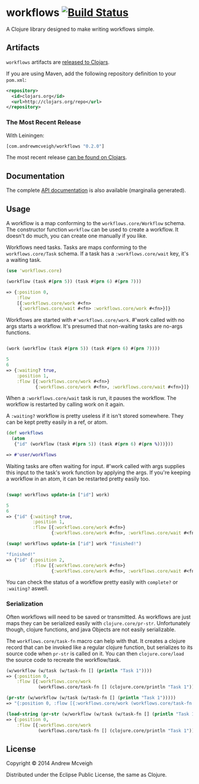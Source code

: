 # workflows [![Build Status](https://travis-ci.org/andrewmcveigh/workflows.png?branch=master)](https://travis-ci.org/andrewmcveigh/workflows)

A Clojure library designed to make writing workflows simple.

## Artifacts

`workflows` artifacts are [released to Clojars](https://clojars.org/com.andrewmcveigh/workflows).

If you are using Maven, add the following repository definition to your `pom.xml`:

``` xml
<repository>
  <id>clojars.org</id>
  <url>http://clojars.org/repo</url>
</repository>
```

### The Most Recent Release

With Leiningen:

``` clj
[com.andrewmcveigh/workflows "0.2.0"]
```

The most recent release [can be found on Clojars](https://clojars.org/com.andrewmcveigh/workflows).

## Documentation

The complete [API documentation](http://andrewmcveigh.github.io/workflows/uberdoc.html)
is also available (marginalia generated).

## Usage

A workflow is a map conforming to the `workflows.core/Workflow`
schema. The constructor function `workflow` can be used to create a
workflow. It doesn't do much, you can create one manually if you like.

Workflows need tasks. Tasks are maps conforming to the
`workflows.core/Task` schema. If a task has a `:workflows.core/wait`
key, it's a waiting task.

```clojure
(use 'workflows.core)

(workflow (task #(prn 5)) (task #(prn 6) #(prn 7)))

=> {:position 0,
    :flow
    [{:workflows.core/work #<fn>
     {:workflows.core/wait #<fn> :workflows.core/work #<fn>}]}
```

Workflows are started with `#'workflows.core/work`. #'work called with
no args starts a workflow. It's presumed that non-waiting tasks are
no-args functions.

```clojure

(work (workflow (task #(prn 5)) (task #(prn 6) #(prn 7))))

5
6
=> {:waiting? true,
    :position 1,
    :flow [{:workflows.core/work #<fn>}
           {:workflows.core/work #<fn>, :workflows.core/wait #<fn>}]}
```

When a `:workflows.core/wait` task is run, it pauses the workflow. The
workflow is restarted by calling work on it again.

A `:waiting?` workflow is pretty useless if it isn't stored
somewhere. They can be kept pretty easily in a ref, or atom.

```clojure
(def workflows
  (atom
   {"id" (workflow (task #(prn 5)) (task #(prn 6) #(prn %)))}))

=> #'user/workflows
```

Waiting tasks are often waiting for input. #'work called with args
supplies this input to the task's work function by applying the
args. If you're keeping a workflow in an atom, it can be restarted
pretty easily too.

```clojure

(swap! workflows update-in ["id"] work)

5
6
=> {"id" {:waiting? true,
          :position 1,
          :flow [{:workflows.core/work #<fn>}
                 {:workflows.core/work #<fn>, :workflows.core/wait #<fn>}]}}

(swap! workflows update-in ["id"] work "finished!")

"finished!"
=> {"id" {:position 2,
          :flow [{:workflows.core/work #<fn>}
                 {:workflows.core/work #<fn>, :workflows.core/wait #<fn>}]}}
```

You can check the status of a workflow pretty easily with `complete?`
or `:waiting?` aswell.

### Serialization

Often workflows will need to be saved or transmitted. As workflows are
just maps they can be serialized easily with
`clojure.core/pr-str`. Unfortunately though, clojure functions, and
java Objects are not easily serializable.

The `workflows.core/task-fn` macro can help with that. It creates a
clojure record that can be invoked like a regular clojure function,
but serializes to its source code when `pr-str` is called on it. You
can then `clojure.core/load` the source code to recreate the workflow/task.

```clojure
(w/workflow (w/task (w/task-fn [] (println "Task 1"))))
=> {:position 0,
    :flow [{:workflows.core/work
            (workflows.core/task-fn [] (clojure.core/println "Task 1"))}]}

(pr-str (w/workflow (w/task (w/task-fn [] (println "Task 1")))))
=> "{:position 0, :flow [{:workflows.core/work (workflows.core/task-fn [] ..."

(load-string (pr-str (w/workflow (w/task (w/task-fn [] (println "Task 1"))))))
=> {:position 0,
    :flow [{:workflows.core/work
            (workflows.core/task-fn [] (clojure.core/println "Task 1"))}]}
```

## License

Copyright © 2014 Andrew Mcveigh

Distributed under the Eclipse Public License, the same as Clojure.
